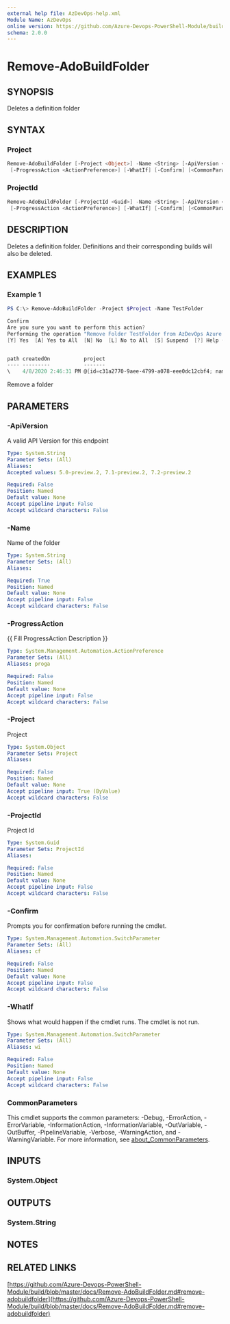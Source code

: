 ```yaml
---
external help file: AzDevOps-help.xml
Module Name: AzDevOps
online version: https://github.com/Azure-Devops-PowerShell-Module/build/blob/master/docs/Remove-adoBuildFolder.md#remove-Adobuildfolder
schema: 2.0.0
---
```


# Remove-AdoBuildFolder

## SYNOPSIS

Deletes a definition folder

## SYNTAX

### Project

```powershell
Remove-AdoBuildFolder [-Project <Object>] -Name <String> [-ApiVersion <String>]
 [-ProgressAction <ActionPreference>] [-WhatIf] [-Confirm] [<CommonParameters>]
```

### ProjectId

```powershell
Remove-AdoBuildFolder [-ProjectId <Guid>] -Name <String> [-ApiVersion <String>]
 [-ProgressAction <ActionPreference>] [-WhatIf] [-Confirm] [<CommonParameters>]
```

## DESCRIPTION

Deletes a definition folder. Definitions and their corresponding builds will
also be deleted.

## EXAMPLES

### Example 1

```powershell
PS C:\> Remove-AdoBuildFolder -Project $Project -Name TestFolder

Confirm
Are you sure you want to perform this action?
Performing the operation "Remove Folder TestFolder from AzDevOps Azure Devops Projects" on target "Delete".
[Y] Yes  [A] Yes to All  [N] No  [L] No to All  [S] Suspend  [?] Help (default is "Y"): y


path createdOn           project
---- ---------           -------
\    4/8/2020 2:46:31 PM @{id=c31a2770-9aee-4799-a078-eee0dc12cbf4; name=AzDevOps; description=A project for working with Azure Devops using PowerShell; url=https://dev.azure.com/patton-tech/_apis/projects/c…
```

Remove a folder

## PARAMETERS

### -ApiVersion

A valid API Version for this endpoint

```yaml
Type: System.String
Parameter Sets: (All)
Aliases:
Accepted values: 5.0-preview.2, 7.1-preview.2, 7.2-preview.2

Required: False
Position: Named
Default value: None
Accept pipeline input: False
Accept wildcard characters: False
```

### -Name

Name of the folder

```yaml
Type: System.String
Parameter Sets: (All)
Aliases:

Required: True
Position: Named
Default value: None
Accept pipeline input: False
Accept wildcard characters: False
```

### -ProgressAction

{{ Fill ProgressAction Description }}

```yaml
Type: System.Management.Automation.ActionPreference
Parameter Sets: (All)
Aliases: proga

Required: False
Position: Named
Default value: None
Accept pipeline input: False
Accept wildcard characters: False
```

### -Project

Project

```yaml
Type: System.Object
Parameter Sets: Project
Aliases:

Required: False
Position: Named
Default value: None
Accept pipeline input: True (ByValue)
Accept wildcard characters: False
```

### -ProjectId

Project Id

```yaml
Type: System.Guid
Parameter Sets: ProjectId
Aliases:

Required: False
Position: Named
Default value: None
Accept pipeline input: False
Accept wildcard characters: False
```

### -Confirm

Prompts you for confirmation before running the cmdlet.

```yaml
Type: System.Management.Automation.SwitchParameter
Parameter Sets: (All)
Aliases: cf

Required: False
Position: Named
Default value: None
Accept pipeline input: False
Accept wildcard characters: False
```

### -WhatIf

Shows what would happen if the cmdlet runs.
The cmdlet is not run.

```yaml
Type: System.Management.Automation.SwitchParameter
Parameter Sets: (All)
Aliases: wi

Required: False
Position: Named
Default value: None
Accept pipeline input: False
Accept wildcard characters: False
```

### CommonParameters

This cmdlet supports the common parameters: -Debug, -ErrorAction, -ErrorVariable, -InformationAction, -InformationVariable, -OutVariable, -OutBuffer, -PipelineVariable, -Verbose, -WarningAction, and -WarningVariable. For more information, see [about_CommonParameters](http://go.microsoft.com/fwlink/?LinkID=113216).

## INPUTS

### System.Object

## OUTPUTS

### System.String

## NOTES

## RELATED LINKS

[https://github.com/Azure-Devops-PowerShell-Module/build/blob/master/docs/Remove-AdoBuildFolder.md#remove-adobuildfolder](https://github.com/Azure-Devops-PowerShell-Module/build/blob/master/docs/Remove-AdoBuildFolder.md#remove-adobuildfolder)
